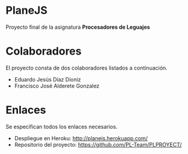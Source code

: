 # PlaneJS

Proyecto final de la asignatura **Procesadores de Leguajes**

# Colaboradores

El proyecto consta de dos colaboradores listados a continuación.

* Eduardo Jesús Díaz Dioniz
* Francisco José Alderete Gonzalez

# Enlaces

Se especifican todos los enlaces necesarios.

* Despliegue en Heroku: <http://planejs.herokuapp.com/>
* Repositorio del proyecto: <https://github.com/PL-Team/PLPROYECT/>

